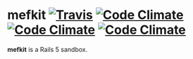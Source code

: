 # mefkit [![Travis](https://img.shields.io/travis/lastobelus/mefkit.svg)](https://travis-ci.org/lastobelus/mefkit)   [![Code Climate](https://img.shields.io/codeclimate/github/lastobelus/mefkit.svg)]()   [![Code Climate](https://img.shields.io/codeclimate/coverage/github/lastobelus/mefkit.svg)]()   [![Code Climate](https://img.shields.io/codeclimate/issues/github/lastobelus/mefkit.svg)]()
**mefkit** is a Rails 5 sandbox.
